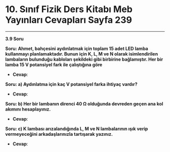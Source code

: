 # 10. Sınıf Fizik Ders Kitabı Meb Yayınları Cevapları Sayfa 239

---

**3.9 Soru**

**Soru: Ahmet, bahçesini aydınlatmak için toplam 15 adet LED lamba kullanmayı planlamaktadır. Bunun için K, L, M ve N olarak isimlendirilen lambaların bulunduğu kabloları şekildeki gibi birbirine bağlamıştır. Her bir lamba 15 V potansiyel fark ile çalıştığına göre**

-   **Cevap**:

**Soru: a) Aydınlatma için kaç V potansiyel farka ihtiyaç vardır?**

-   **Cevap**:

**Soru: b) Her bir lambanın direnci 40 Ω olduğunda devreden geçen ana kol akımını hesaplayınız.**

-   **Cevap**:

**Soru: c) K lambası arızalandığında L, M ve N lambalarının ışık verip vermeyeceğini arkadaşlarınızla tartışarak yazınız.**

-   **Cevap**: